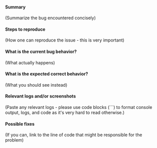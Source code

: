 #### Summary

(Summarize the bug encountered concisely)


#### Steps to reproduce

(How one can reproduce the issue - this is very important)


#### What is the current bug behavior?

(What actually happens)


#### What is the expected correct behavior?

(What you should see instead)


#### Relevant logs and/or screenshots

(Paste any relevant logs - please use code blocks (```) to format console output,
logs, and code as it's very hard to read otherwise.)


#### Possible fixes

(If you can, link to the line of code that might be responsible for the problem)


